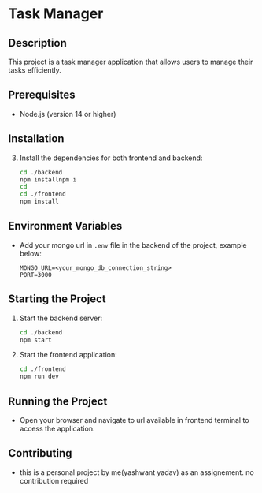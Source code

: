 # Task Manager

## Description

This project is a task manager application that allows users to manage their tasks efficiently.

## Prerequisites

- Node.js (version 14 or higher)

## Installation

3. Install the dependencies for both frontend and backend:
   ```bash
   cd ./backend
   npm installnpm i
   cd
   cd ./frontend
   npm install
   ```

## Environment Variables

- Add your mongo url in `.env` file in the backend of the project, example below:
  ```
  MONGO_URL=<your_mongo_db_connection_string>
  PORT=3000
  ```

## Starting the Project

1. Start the backend server:
   ```bash
   cd ./backend
   npm start
   ```
2. Start the frontend application:
   ```bash
   cd ./frontend
   npm run dev
   ```

## Running the Project

- Open your browser and navigate to url available in frontend terminal to access the application.

## Contributing

- this is a personal project by me(yashwant yadav) as an assignement. no contribution required
